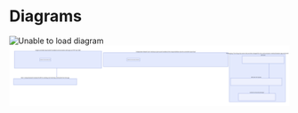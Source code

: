 # Diagrams

![Unable to load diagram](https://github.com/CycleOne-Sliet/diagram/blob/master/flow.svg?raw=true)
![Unable to load diagram](https://github.com/CycleOne-Sliet/diagram/blob/master/technicalTimeline.svg?raw=true)
